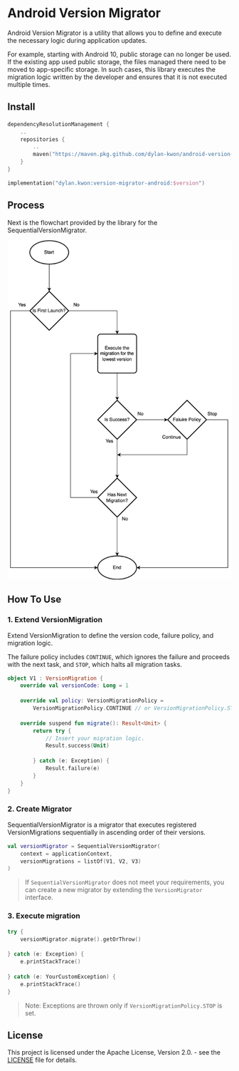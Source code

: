 # Android Version Migrator

Android Version Migrator is a utility that allows you to define and execute the necessary logic during application
updates.

For example, starting with Android 10, public storage can no longer be used. If the existing app used public storage,
the files managed there need to be moved to app-specific storage. In such cases, this library executes the migration
logic written by the developer and ensures that it is not executed multiple times.

## Install
```kotlin
dependencyResolutionManagement {
    ..
    repositories {
        ..
        maven("https://maven.pkg.github.com/dylan-kwon/android-version-migrator")
    }
}
```

```kotlin
implementation("dylan.kwon:version-migrator-android:$version")
```

## Process

Next is the flowchart provided by the library for the SequentialVersionMigrator.

![flow-chart](./docs/res/flowchart.drawio.png)

## How To Use

### 1. Extend VersionMigration

Extend VersionMigration to define the version code, failure policy, and migration logic.

The failure policy includes `CONTINUE`, which ignores the failure and proceeds with the next task, and `STOP`, which
halts
all migration tasks.

```kotlin
object V1 : VersionMigration {
    override val versionCode: Long = 1

    override val policy: VersionMigrationPolicy =
        VersionMigrationPolicy.CONTINUE // or VersionMigrationPolicy.STOP

    override suspend fun migrate(): Result<Unit> {
        return try {
            // Insert your migration logic.
            Result.success(Unit)

        } catch (e: Exception) {
            Result.failure(e)
        }
    }
}
```

### 2. Create Migrator

SequentialVersionMigrator is a migrator that executes registered VersionMigrations sequentially in ascending order of
their versions.

```kotlin
val versionMigrator = SequentialVersionMigrator(
    context = applicationContext,
    versionMigrations = listOf(V1, V2, V3)
)
```

> If `SequentialVersionMigrator` does not meet your requirements, you can create a new migrator by extending the
> `VersionMigrator` interface.

### 3. Execute migration

```kotlin
try {
    versionMigrator.migrate().getOrThrow()

} catch (e: Exception) {
    e.printStackTrace()

} catch (e: YourCustomException) {
    e.printStackTrace()
}
```

> Note: Exceptions are thrown only if `VersionMigrationPolicy.STOP` is set.

## License

This project is licensed under the Apache License, Version 2.0. - see the [LICENSE](app/LICENSE.txt) file for details.